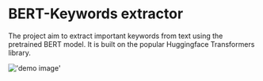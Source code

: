 # BERT-Keywords extractor

The project aim to extract important keywords from text using the pretrained BERT model. It is built on the popular Huggingface Transformers library.

!['demo image']("/repository/demo.png)
